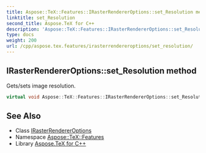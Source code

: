 ```yaml
---
title: Aspose::TeX::Features::IRasterRendererOptions::set_Resolution method
linktitle: set_Resolution
second_title: Aspose.TeX for C++
description: 'Aspose::TeX::Features::IRasterRendererOptions::set_Resolution method. Gets/sets image resolution in C++.'
type: docs
weight: 200
url: /cpp/aspose.tex.features/irasterrendereroptions/set_resolution/
---
```

## IRasterRendererOptions::set_Resolution method


Gets/sets image resolution.

```cpp
virtual void Aspose::TeX::Features::IRasterRendererOptions::set_Resolution(int32_t value)=0
```

## See Also

* Class [IRasterRendererOptions](../)
* Namespace [Aspose::TeX::Features](../../)
* Library [Aspose.TeX for C++](../../../)
